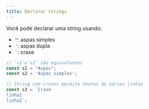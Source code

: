 ```yaml
---
title: Declarar strings
---
```


Você pode declarar uma string usando:

-   `"`: aspas simples
-   `'`: aspas dupla
-   `` ` ``: crase

```javascript
// `s1`e`s2` são equivalentes
const s1 = "Aspas";
const s2 = 'Aspas simples';

// String com crases permite textos de várias linhas
const s3 = `Crase
linha1
linha2`;
```
